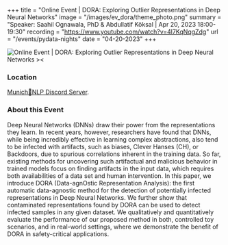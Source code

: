 +++
title = "Online Event | DORA: Exploring Outlier Representations in Deep Neural Networks"
image = "/images/ev_dora/theme_photo.png"
summary = "Speaker: Saahil Ognawala, PhD & Abdullatif Köksal | Apr 20, 2023 18:00-19:30"
recording = "https://www.youtube.com/watch?v=4l7KqNqgZdg"
url = "/events/pydata-nights"
date = "04-20-2023"
+++

<!--more-->

![Online Event | DORA: Exploring Outlier Representations in Deep Neural Networks ><](/images/ev_dora/theme_photo.png)

### Location

[Munich🥨NLP Discord Server](https://discord.gg/yQvKUQQsf3?event=1149409478022807675).


### About this Event

Deep Neural Networks (DNNs) draw their power from the representations they learn. In recent years, however, researchers have found that DNNs, while being incredibly effective in learning complex abstractions, also tend to be infected with artifacts, such as biases, Clever Hanses (CH), or Backdoors, due to spurious correlations inherent in the training data. So far, existing methods for uncovering such artifactual and malicious behavior in trained models focus on finding artifacts in the input data, which requires both availabilities of a data set and human intervention. In this paper, we introduce DORA (Data-agnOstic Representation Analysis): the first automatic data-agnostic method for the detection of potentially infected representations in Deep Neural Networks. We further show that contaminated representations found by DORA can be used to detect infected samples in any given dataset. We qualitatively and quantitatively evaluate the performance of our proposed method in both, controlled toy scenarios, and in real-world settings, where we demonstrate the benefit of DORA in safety-critical applications.
<!-- 
### Speaker

![Kirill Bykov ><](https://www.atb-potsdam.de/fileadmin/_processed_/4/5/csm_1900-64a3cf253181d_075d9305f4.png)

[**Kirill Bykov**](https://www.atb-potsdam.de/de/ueber-uns/team/mitarbeiter/person/kirill-bykov)  -->
